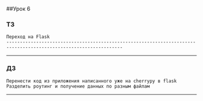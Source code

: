 ##Урок 6
### ТЗ
    
    Переход на Flask
    -----------------------------------------------------------------------------------------------------------------
---


### ДЗ
    Перенести код из приложения написанного уже на cherrypy в flask
    Разделить роутинг и получение данных по разным файлам
---
